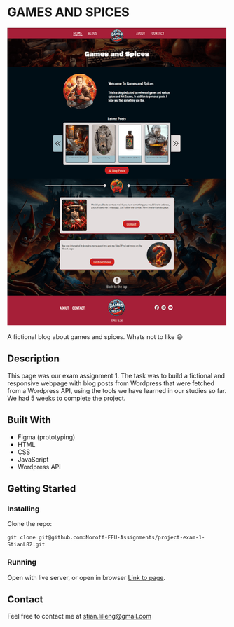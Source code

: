# GAMES AND SPICES

![image](/images/readme/screencapture-pe1-stianl-netlify-app-2024-02-19-14_46_59-500-min.png)

A fictional blog about games and spices. Whats not to like 😄

## Description
This page was our exam assignment 1. The task was to build a fictional and responsive webpage with blog posts from Wordpress that were fetched from a Wordpress API, using the tools we have learned in our studies so far. We had 5 weeks to complete the project.

## Built With

- Figma (prototyping)
- HTML
- CSS
- JavaScript
- Wordpress API

## Getting Started

### Installing
Clone the repo:
```
git clone git@github.com:Noroff-FEU-Assignments/project-exam-1-StianL82.git
```

### Running
Open with live server, or open in browser [Link to page](https://pe1-stianl.netlify.app/).

## Contact

Feel free to contact me at stian.lilleng@gmail.com
